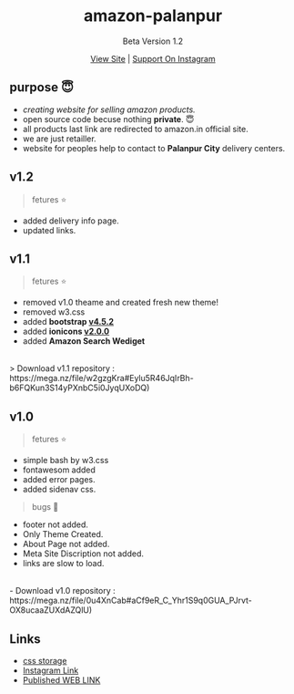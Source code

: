 <h1 align="center">amazon-palanpur</h1> 
<p align="center">Beta Version 1.2</p>
<p align="center"><a href="https://kaushalbhatol.github.io/amazon-palanpur/" target="_blank">View Site</a> | <a href="http://instagram.com/amazon_palanpur/" target="_blank">Support On Instagram</a></p>

## purpose :innocent:

 - *creating website for selling amazon products.*
 - open source code becuse nothing __private__. :innocent:
 - all products last link are redirected to amazon.in official site.
 - we are just retailler.
 - website for peoples help to contact to **Palanpur City** delivery centers.

## v1.2

>fetures :star:
- added delivery info page.
- updated links.

## v1.1

>fetures :star:
- removed v1.0 theame and created fresh new theme!
- removed w3.css
- added __bootstrap [v4.5.2](https://cdnjs.cloudflare.com/ajax/libs/twitter-bootstrap/4.5.2/css/bootstrap.min.css)__
- added __ionicons [v2.0.0](https://cdnjs.cloudflare.com/ajax/libs/ionicons/2.0.1/css/ionicons.min.css)__
- added __Amazon Search Wediget__
<br/>
> Download v1.1 repository : https://mega.nz/file/w2gzgKra#Eylu5R46JqIrBh-b6FQKun3S14yPXnbC5i0JyqUXoDQ)

## v1.0

>fetures :star:
- simple bash by w3.css
- fontawesom added
- added error pages.
- added sidenav css.

> bugs :bug:
- footer not added.
- Only Theme Created.
- About Page not added.
- Meta Site Discription not added.
- links are slow to load.
<br>
- Download v1.0 repository : https://mega.nz/file/0u4XnCab#aCf9eR_C_Yhr1S9q0GUA_PJrvt-OX8ucaaZUXdAZQlU)

## Links 

- [css storage](http://ks.unaux.com/) 
- [Instagram Link](http://instagram.com/amazon_palanpur/)
- [Published WEB LINK](https://amazon-palanpur.000webhostapp.com//)
